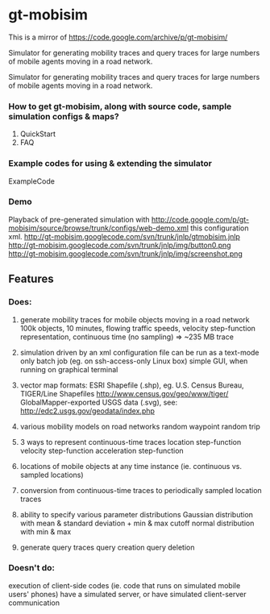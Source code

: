 # gt-mobisim

This is a mirror of https://code.google.com/archive/p/gt-mobisim/

Simulator for generating mobility traces and query traces for large numbers of mobile agents moving in a road network.

Simulator for generating mobility traces and query traces for large numbers of mobile agents moving in a road network.

### How to get gt-mobisim, along with source code, sample simulation configs & maps?

1. QuickStart
2. FAQ

### Example codes for using & extending the simulator

ExampleCode

### Demo

Playback of pre-generated simulation with http://code.google.com/p/gt-mobisim/source/browse/trunk/configs/web-demo.xml this configuration xml.
http://gt-mobisim.googlecode.com/svn/trunk/jnlp/gtmobisim.jnlp
http://gt-mobisim.googlecode.com/svn/trunk/jnlp/img/button0.png
http://gt-mobisim.googlecode.com/svn/trunk/jnlp/img/screenshot.png

## Features

### Does:

1. generate mobility traces for mobile objects moving in a road network
    100k objects, 10 minutes, flowing traffic speeds, velocity step-function representation, continuous time (no sampling) => ~235 MB trace

2. simulation driven by an xml configuration file
    can be run as a text-mode only batch job (eg. on ssh-access-only Linux box)
    simple GUI, when running on graphical terminal

3. vector map formats:
    ESRI Shapefile (.shp), eg. U.S. Census Bureau, TIGER/Line Shapefiles http://www.census.gov/geo/www/tiger/
    GlobalMapper-exported USGS data (.svg), see: http://edc2.usgs.gov/geodata/index.php 

4. various mobility models on road networks
    random waypoint
    random trip

5. 3 ways to represent continuous-time traces
    location step-function
    velocity step-function
    acceleration step-function

6. locations of mobile objects at any time instance (ie. continuous vs. sampled locations)

7. conversion from continuous-time traces to periodically sampled location traces

8. ability to specify various parameter distributions
    Gaussian distribution with mean & standard deviation + min & max cutoff
    normal distribution with min & max

9. generate query traces
    query creation
    query deletion

### Doesn't do:

execution of client-side codes (ie. code that runs on simulated mobile users' phones)
have a simulated server, or have simulated client-server communication
